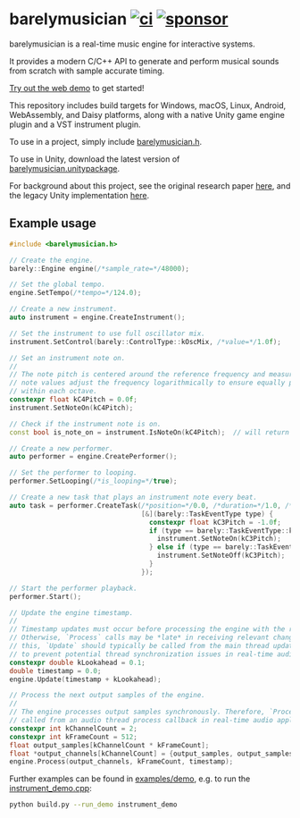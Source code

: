 barelymusician
[![ci](https://github.com/anokta/barelymusician/actions/workflows/ci.yml/badge.svg)](https://github.com/anokta/barelymusician/actions/workflows/ci.yml)
[![sponsor](https://img.shields.io/static/v1?label=sponsor&message=%E2%9D%A4&logo=GitHub&color=%23fe8e86)](https://github.com/sponsors/anokta)
==============

barelymusician is a real-time music engine for interactive systems.

It provides a modern C/C++ API to generate and perform musical sounds from scratch with sample
accurate timing.

[Try out the web demo](http://barelymusician.com) to get started!

This repository includes build targets for Windows, macOS, Linux, Android, WebAssembly, and Daisy
platforms, along with a native Unity game engine plugin and a VST instrument plugin.

To use in a project, simply include [barelymusician.h](include/barelymusician.h).

To use in Unity, download the latest version of
[barelymusician.unitypackage](https://github.com/anokta/barelymusician/releases/latest/download/barelymusician.unitypackage).

For background about this project, see the original research paper
[here](http://www.aes.org/e-lib/browse.cfm?elib=17598), and the legacy Unity implementation
[here](https://github.com/anokta/barelyMusicianLegacy).

Example usage
-------------

```cpp
#include <barelymusician.h>

// Create the engine.
barely::Engine engine(/*sample_rate=*/48000);

// Set the global tempo.
engine.SetTempo(/*tempo=*/124.0);

// Create a new instrument.
auto instrument = engine.CreateInstrument();

// Set the instrument to use full oscillator mix.
instrument.SetControl(barely::ControlType::kOscMix, /*value=*/1.0f);

// Set an instrument note on.
//
// The note pitch is centered around the reference frequency and measured in octaves. Fractional
// note values adjust the frequency logarithmically to ensure equally perceived pitch intervals
// within each octave.
constexpr float kC4Pitch = 0.0f;
instrument.SetNoteOn(kC4Pitch);

// Check if the instrument note is on.
const bool is_note_on = instrument.IsNoteOn(kC4Pitch);  // will return true.

// Create a new performer.
auto performer = engine.CreatePerformer();

// Set the performer to looping.
performer.SetLooping(/*is_looping=*/true);

// Create a new task that plays an instrument note every beat.
auto task = performer.CreateTask(/*position=*/0.0, /*duration=*/1.0, /*priority=*/0,
                                 [&](barely::TaskEventType type) {
                                   constexpr float kC3Pitch = -1.0f;
                                   if (type == barely::TaskEventType::kBegin) {
                                     instrument.SetNoteOn(kC3Pitch);
                                   } else if (type == barely::TaskEventType::kEnd) {
                                     instrument.SetNoteOff(kC3Pitch);
                                   }
                                 });

// Start the performer playback.
performer.Start();

// Update the engine timestamp.
//
// Timestamp updates must occur before processing the engine with the respective timestamps.
// Otherwise, `Process` calls may be *late* in receiving relevant changes to the engine. To address
// this, `Update` should typically be called from the main thread update callback using a lookahead
// to prevent potential thread synchronization issues in real-time audio applications.
constexpr double kLookahead = 0.1;
double timestamp = 0.0;
engine.Update(timestamp + kLookahead);

// Process the next output samples of the engine.
//
// The engine processes output samples synchronously. Therefore, `Process` should typically be
// called from an audio thread process callback in real-time audio applications.
constexpr int kChannelCount = 2;
constexpr int kFrameCount = 512;
float output_samples[kChannelCount * kFrameCount];
float *output_channels[kChannelCount] = {output_samples, output_samples + kFrameCount};
engine.Process(output_channels, kFrameCount, timestamp);
```

Further examples can be found in [examples/demo](examples/demo), e.g. to run the
[instrument_demo.cpp](examples/demo/instrument_demo.cpp):

```sh
python build.py --run_demo instrument_demo
```
